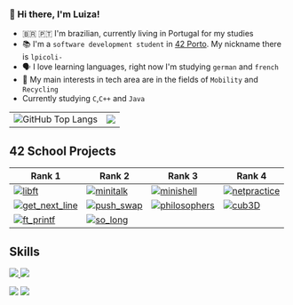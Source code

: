 ### 👋 Hi there, I'm Luiza! 

- 🇧🇷 🇵🇹 I'm brazilian, currently living in Portugal for my studies
- 📚 I'm a `software development student` in [42 Porto](https://www.42porto.com/). My nickname there is `lpicoli-`
- 🗣️ I love learning languages, right now I'm studying `german` and `french`
- 👀 My main interests in tech area are in the fields of `Mobility` and `Recycling`
- Currently studying `C`,`C++` and `Java`

<table style="border: none;">
  <tr>
    <td style="border: none;">
<img src="https://github-readme-stats.vercel.app/api/top-langs/?username=ziliolu&layout=compact&theme=radical&&hide=jupyter%20notebook,php,makefile,cmake,hack,shell,html,css&langs_count=6&hide_border=True" alt="GitHub Top Langs" style="border: none;" />
    </td>
    <td style="border: none;">
      <img src="https://streak-stats.demolab.com?user=ziliolu&theme=dracula&exclude_days=Sun"/>
    </td>
  </tr>
</table>

## 42 School Projects

| Rank 1 | Rank 2 | Rank 3 | Rank 4 |
| ------ | ------ | ------ | ------ |
| [![libft](https://github.com/ziliolu/42-project-badges/blob/main/badges/libftm.png)](https://github.com/ziliolu/42_libft) | [![minitalk](https://github.com/ziliolu/42-project-badges/blob/main/badges/minitalkm.png)](https://github.com/ziliolu/42_minitalk) | [![minishell](https://github.com/ziliolu/42-project-badges/blob/main/badges/minishelle.png)](https://github.com/ziliolu/42_minishell) | [![netpractice](https://github.com/ziliolu/42-project-badges/blob/main/badges/netpracticee.png)](https://github.com/ziliolu/42_netpractice) |
| [![get_next_line](https://github.com/ziliolu/42-project-badges/blob/main/badges/get_next_linem.png)](https://github.com/ziliolu/42_get_next_line) | [![push_swap](https://github.com/ziliolu/42-project-badges/blob/main/badges/push_swape.png)](https://github.com/ziliolu/42_push_swap) | [![philosophers](https://github.com/ziliolu/42-project-badges/blob/main/badges/philosopherse.png)](https://github.com/ziliolu/42_philosophers) | [![cub3D](https://github.com/ziliolu/42-project-badges/blob/main/badges/cub3de.png)](https://github.com/ziliolu/42_cub3D) |
| [![ft_printf](https://github.com/ziliolu/42-project-badges/blob/main/badges/ft_printfe.png)](https://github.com/ziliolu/42_printf) | [![so_long](https://github.com/ziliolu/42-project-badges/blob/main/badges/so_longe.png)](https://github.com/ziliolu/42_so_long) | | |

## Skills
<p align="left">
  <a href="https://skillicons.dev">
    <img src="https://skillicons.dev/icons?i=c,cpp,java,html,css,git,github,bash,linux,vim,vscode" />
    <img src="https://skillicons.dev/icons?i=html,css,git,github,bash,linux,vim,vscode" />
  </a>
</p>

<a href = "mailto:luzilio.p@gmail.com"><img src="https://img.shields.io/badge/-Gmail-%23333?style=for-the-badge&logo=gmail&logoColor=white" target="_blank"></a>
<a href="https://www.linkedin.com/in/luiza-zilio-4a7a14205/" target="_blank"><img src="https://img.shields.io/badge/-LinkedIn-%230077B5?style=for-the-badge&logo=linkedin&logoColor=white" target="_blank"></a> 
<!--
**ziliolu/ziliolu** is a ✨ _special_ ✨ repository because its `README.md` (this file) appears on your GitHub profile.

Here are some ideas to get you started:

- 🔭 I’m currently working on ...
- 🌱 I’m currently learning ...
- 👯 I’m looking to collaborate on ...
- 🤔 I’m looking for help with ...
- 💬 Ask me about ...
- 📫 How to reach me: ...
- 😄 Pronouns: ...
- ⚡ Fun fact: ...
-->
